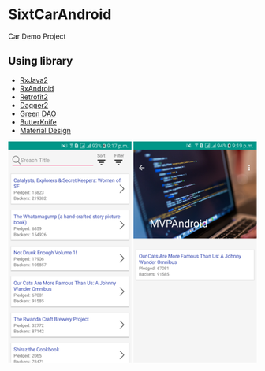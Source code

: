 # SixtCarAndroid
Car Demo Project
## Using library

- [RxJava2](https://github.com/ReactiveX/RxJava)
- [RxAndroid](https://github.com/ReactiveX/RxAndroid)
- [Retrofit2](https://github.com/square/retrofit)
- [Dagger2](https://github.com/google/dagger)
- [Green DAO](http://greenrobot.org/greendao/)
- [ButterKnife](https://github.com/JakeWharton/butterknife)
- [Material Design](https://material.io/)

<img src="https://github.com/sunil676/MVPAndroid/blob/master/Screenshot_20170819-211727.png" width="250" height="450"/>
<img src="https://github.com/sunil676/MVPAndroid/blob/master/Screenshot_20170819-211940.png" width="250" height="450"/>
